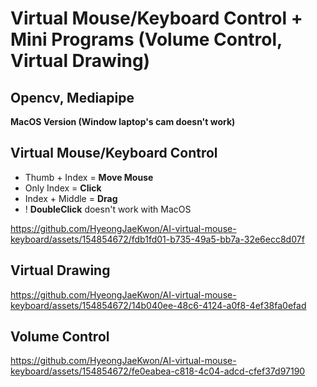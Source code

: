 # Virtual Mouse/Keyboard Control + Mini Programs (Volume Control, Virtual Drawing)
## Opencv, Mediapipe
</p>

**MacOS Version (Window laptop's cam doesn't work)**

## Virtual Mouse/Keyboard Control
- Thumb + Index = **Move Mouse**
- Only Index = **Click**
- Index + Middle = **Drag**
- ! **DoubleClick** doesn't work with MacOS

  
https://github.com/HyeongJaeKwon/AI-virtual-mouse-keyboard/assets/154854672/fdb1fd01-b735-49a5-bb7a-32e6ecc8d07f


## Virtual Drawing

https://github.com/HyeongJaeKwon/AI-virtual-mouse-keyboard/assets/154854672/14b040ee-48c6-4124-a0f8-4ef38fa0efad


## Volume Control


https://github.com/HyeongJaeKwon/AI-virtual-mouse-keyboard/assets/154854672/fe0eabea-c818-4c04-adcd-cfef37d97190







